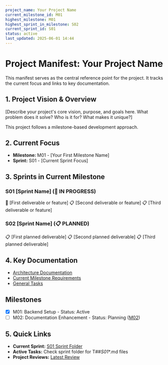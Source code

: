 ```yaml
---
project_name: Your Project Name
current_milestone_id: M01
highest_milestone: M01
highest_sprint_in_milestone: S02
current_sprint_id: S01
status: active
last_updated: 2025-06-01 14:44
---
```


# Project Manifest: Your Project Name

This manifest serves as the central reference point for the project. It tracks the current focus and links to key documentation.

## 1. Project Vision & Overview

[Describe your project's core vision, purpose, and goals here. What problem does it solve? Who is it for? What makes it unique?]

This project follows a milestone-based development approach.

## 2. Current Focus

- **Milestone:** M01 - [Your First Milestone Name]
- **Sprint:** S01 - [Current Sprint Focus]

## 3. Sprints in Current Milestone

### S01 [Sprint Name] (🚧 IN PROGRESS)

🚧 [First deliverable or feature]
📋 [Second deliverable or feature]
📋 [Third deliverable or feature]

### S02 [Sprint Name] (📋 PLANNED)

📋 [First planned deliverable]
📋 [Second planned deliverable]
📋 [Third planned deliverable]

## 4. Key Documentation

- [Architecture Documentation](./01_PROJECT_DOCS/ARCHITECTURE.md)
- [Current Milestone Requirements](./02_REQUIREMENTS/M01_[Milestone_Name]/)
- [General Tasks](./04_GENERAL_TASKS/)

## Milestones

- [x] M01: Backend Setup - Status: Active
- [ ] M02: Documentation Enhancement - Status: Planning ([M02](02_REQUIREMENTS/M02_Documentation_Enhancement/M02_milestone_meta.md))

## 5. Quick Links

- **Current Sprint:** [S01 Sprint Folder](./03_SPRINTS/S01_M01_[Sprint_Name]/)
- **Active Tasks:** Check sprint folder for T##_S01_*.md files
- **Project Reviews:** [Latest Review](./10_STATE_OF_PROJECT/)
